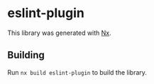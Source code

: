 # eslint-plugin

This library was generated with [Nx](https://nx.dev).

## Building

Run `nx build eslint-plugin` to build the library.
